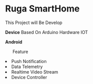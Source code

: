 # Ruga SmartHome

This Project will Be Develop

<b>Device</b>
Based On Arduino Hardware IOT

<b>Android</b>
<ul>Feature</ul>
<li>Push Notification</li>
<li>Data Telemetry</li>
<li>Realtime Video Stream</li>
<li>Device Controller</li>
